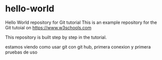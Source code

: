 # hello-world
Hello World repository for Git tutorial
This is an example repository for the Git tutoial on https://www.w3schools.com

This repository is built step by step in the tutorial.

estamos viendo como usar git con git hub, primera conexion y primera pruebas de uso 
